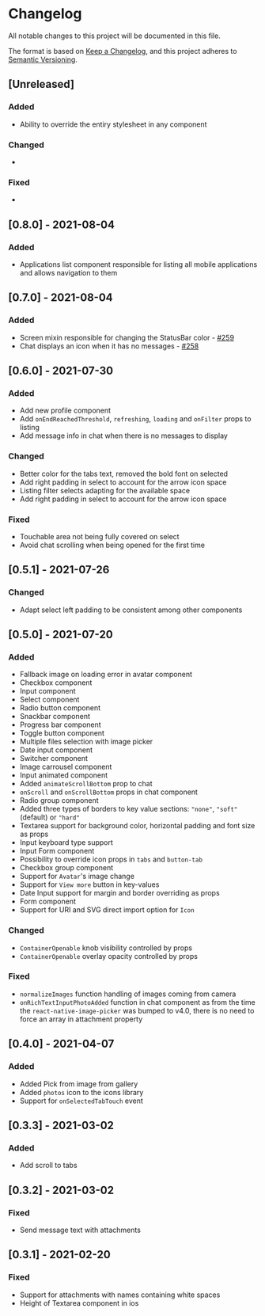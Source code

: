 # Changelog

All notable changes to this project will be documented in this file.

The format is based on [Keep a Changelog](https://keepachangelog.com/en/1.0.0/),
and this project adheres to [Semantic Versioning](https://semver.org/spec/v2.0.0.html).

## [Unreleased]

### Added

* Ability to override the entiry stylesheet in any component

### Changed

*

### Fixed

*


## [0.8.0] - 2021-08-04

### Added

* Applications list component responsible for listing all mobile applications and allows navigation to them

## [0.7.0] - 2021-08-04

### Added

* Screen mixin responsible for changing the StatusBar color - [#259](https://github.com/ripe-tech/ripe-components-react-native/pull/259)
* Chat displays an icon when it has no messages - [#258](https://github.com/ripe-tech/ripe-components-react-native/pull/258)

## [0.6.0] - 2021-07-30

### Added

* Add new profile component
* Add `onEndReachedThreshold`, `refreshing`, `loading` and `onFilter` props to listing
* Add message info in chat when there is no messages to display

### Changed

* Better color for the tabs text, removed the bold font on selected
* Add right padding in select to account for the arrow icon space
* Listing filter selects adapting for the available space
* Add right padding in select to account for the arrow icon space

### Fixed

* Touchable area not being fully covered on select
* Avoid chat scrolling when being opened for the first time

## [0.5.1] - 2021-07-26

### Changed

* Adapt select left padding to be consistent among other components

## [0.5.0] - 2021-07-20

### Added

* Fallback image on loading error in avatar component
* Checkbox component
* Input component
* Select component
* Radio button component
* Snackbar component
* Progress bar component
* Toggle button component
* Multiple files selection with image picker
* Date input component
* Switcher component
* Image carrousel component
* Input animated component
* Added `animateScrollBottom` prop to chat
* `onScroll` and `onScrollBottom` props in chat component
* Radio group component
* Added three types of borders to key value sections: `"none"`, `"soft"` (default) or `"hard"`
* Textarea support for background color, horizontal padding and font size as props
* Input keyboard type support
* Input Form component
* Possibility to override icon props in `tabs` and `button-tab`
* Checkbox group component
* Support for `Avatar`'s image change
* Support for `View more` button in key-values
* Date Input support for margin and border overriding as props
* Form component
* Support for URI and SVG direct import option for `Icon`

### Changed

* `ContainerOpenable` knob visibility controlled by props
* `ContainerOpenable` overlay opacity controlled by props

### Fixed

* `normalizeImages` function handling of images coming from camera
* `onRichTextInputPhotoAdded` function in chat component as from the time the `react-native-image-picker` was bumped to v4.0, there is no need to force an array in attachment property

## [0.4.0] - 2021-04-07

### Added

* Added Pick from image from gallery
* Added `photos` icon to the icons library
* Support for `onSelectedTabTouch` event

## [0.3.3] - 2021-03-02

### Added

* Add scroll to tabs

## [0.3.2] - 2021-03-02

### Fixed

* Send message text with attachments

## [0.3.1] - 2021-02-20

### Fixed

* Support for attachments with names containing white spaces
* Height of Textarea component in ios
